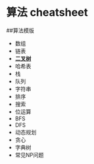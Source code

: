 算法 cheatsheet
=======

##算法模版

* 数组
* 链表
* [**二叉树**](./算法模版/二叉树/)
* 哈希表
* 栈
* 队列
* 字符串
* 排序
* 搜索
* 位运算
* BFS
* DFS
* 动态规划
* 贪心
* 字典树
* 常见NP问题